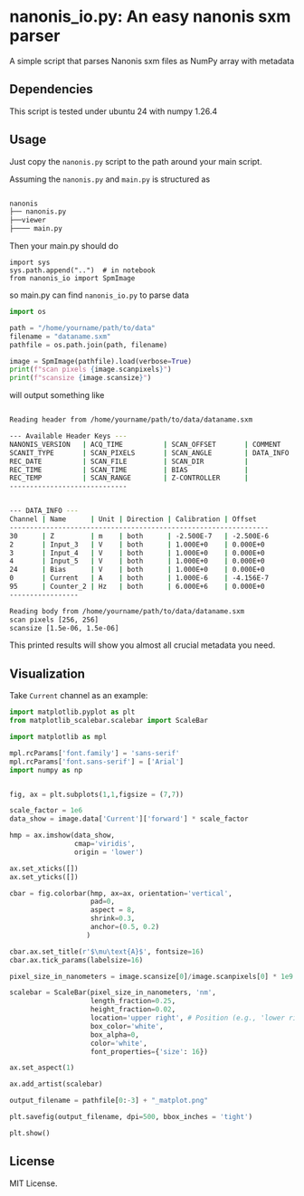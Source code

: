# nanonis_io.py: An easy nanonis sxm parser

A simple script that parses Nanonis sxm files as NumPy array with metadata

## Dependencies

This script is tested under ubuntu 24 with numpy 1.26.4

## Usage

Just copy the `nanonis.py` script to the path around your main script.

Assuming the `nanonis.py` and `main.py` is structured as 

```bash

nanonis
├── nanonis.py
├──viewer
├──── main.py

```

Then your main.py should do
```
import sys
sys.path.append("..")  # in notebook
from nanonis_io import SpmImage
```

so main.py can find `nanonis_io.py` to parse data

```python
import os

path = "/home/yourname/path/to/data" 
filename = "dataname.sxm"
pathfile = os.path.join(path, filename)

image = SpmImage(pathfile).load(verbose=True)
print(f"scan pixels {image.scanpixels}")
print(f"scansize {image.scansize}")
```

will output something like

```bash

Reading header from /home/yourname/path/to/data/dataname.sxm

--- Available Header Keys ---
NANONIS_VERSION   | ACQ_TIME          | SCAN_OFFSET       | COMMENT          
SCANIT_TYPE       | SCAN_PIXELS       | SCAN_ANGLE        | DATA_INFO        
REC_DATE          | SCAN_FILE         | SCAN_DIR          |                  
REC_TIME          | SCAN_TIME         | BIAS              |                  
REC_TEMP          | SCAN_RANGE        | Z-CONTROLLER      |                  
-----------------------------


--- DATA_INFO ---
Channel | Name      | Unit | Direction | Calibration | Offset   
----------------------------------------------------------------
30      | Z         | m    | both      | -2.500E-7   | -2.500E-6
2       | Input_3   | V    | both      | 1.000E+0    | 0.000E+0 
3       | Input_4   | V    | both      | 1.000E+0    | 0.000E+0 
4       | Input_5   | V    | both      | 1.000E+0    | 0.000E+0 
24      | Bias      | V    | both      | 1.000E+0    | 0.000E+0 
0       | Current   | A    | both      | 1.000E-6    | -4.156E-7
95      | Counter_2 | Hz   | both      | 6.000E+6    | 0.000E+0 
-----------------

Reading body from /home/yourname/path/to/data/dataname.sxm
scan pixels [256, 256]
scansize [1.5e-06, 1.5e-06]

```
This printed results will show you almost all crucial metadata you need.

## Visualization
Take `Current` channel as an example:

```python
import matplotlib.pyplot as plt
from matplotlib_scalebar.scalebar import ScaleBar

import matplotlib as mpl

mpl.rcParams['font.family'] = 'sans-serif'
mpl.rcParams['font.sans-serif'] = ['Arial']
import numpy as np


fig, ax = plt.subplots(1,1,figsize = (7,7))

scale_factor = 1e6
data_show = image.data['Current']['forward'] * scale_factor

hmp = ax.imshow(data_show,
                cmap='viridis',
                origin = 'lower')

ax.set_xticks([])
ax.set_yticks([])

cbar = fig.colorbar(hmp, ax=ax, orientation='vertical',
                    pad=0,
                    aspect = 8,
                    shrink=0.3,
                    anchor=(0.5, 0.2)
                   )

cbar.ax.set_title(r'$\mu\text{A}$', fontsize=16)
cbar.ax.tick_params(labelsize=16)

pixel_size_in_nanometers = image.scansize[0]/image.scanpixels[0] * 1e9

scalebar = ScaleBar(pixel_size_in_nanometers, 'nm',
                    length_fraction=0.25, 
                    height_fraction=0.02, 
                    location='upper right', # Position (e.g., 'lower right', 'upper left')
                    box_color='white', 
                    box_alpha=0, 
                    color='white', 
                    font_properties={'size': 16}) 

ax.set_aspect(1)

ax.add_artist(scalebar)

output_filename = pathfile[0:-3] + "_matplot.png"

plt.savefig(output_filename, dpi=500, bbox_inches = 'tight')

plt.show()
```



## License

MIT License.
